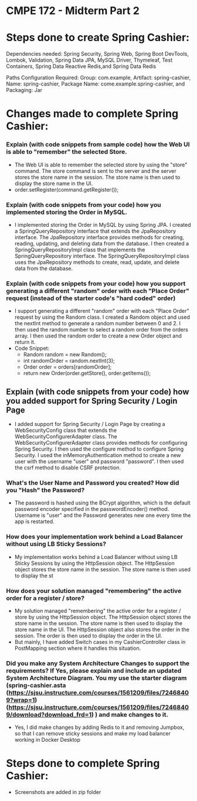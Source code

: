 # CMPE 172 - Midterm Part 2

# Steps done to create Spring Cashier:

Dependencies needed:
 Spring Security, Spring Web, Spring Boot DevTools, Lombok, Validation, Spring Data JPA, MySQL Driver, Thymeleaf, Test Containers, Spring Data Reactive Redis,and Spring Data Redis


Paths Configuration Required:
Group: com.example, Artifact: spring-cashier, Name: spring-cashier, Package Name: come.example.spring-cashier, and Packaging: Jar

# Changes made to complete Spring Cashier:

### Explain (with code snippets from sample code) how the Web UI is able to "remember" the selected Store.
  * The Web UI is able to remember the selected store by using the "store" command. The store command is sent to the server and the server stores the store name in the session. The store name is then used to display the store name in the UI.
  * order.setRegister(command.getRegister());

### Explain (with code snippets from your code) how you implemented storing the Order in MySQL.
  * I implemented storing the Order in MySQL by using Spring JPA. I created a SpringQueryRepository interface that extends the JpaRepository interface. The JpaRepository interface provides methods for creating, reading, updating, and deleting data from the database. I then created a SpringQueryRepositoryImpl class that implements the SpringQueryRepository interface. The SpringQueryRepositoryImpl class uses the JpaRepository methods to create, read, update, and delete data from the database.

### Explain (with code snippets from your code) how you support generating a different "random" order with each "Place Order" request (instead of the starter code's "hard coded" order)
  * I support generating a different "random" order with each "Place Order" request by using the Random class. I created a Random object and used the nextInt method to generate a random number between 0 and 2. I then used the random number to select a random order from the orders array. I then used the random order to create a new Order object and return it.
  * Code Snippet:
    * Random random = new Random();
    * int randomOrder = random.nextInt(3);
    * Order order = orders[randomOrder];
    * return new Order(order.getStore(), order.getItems());
    
## Explain (with code snippets from your code) how you added support for Spring Security / Login Page
  * I added support for Spring Security / Login Page by creating a WebSecurityConfig class that extends the WebSecurityConfigurerAdapter class. The WebSecurityConfigurerAdapter class provides methods for configuring Spring Security. I then used the configure method to configure Spring Security. I used the inMemoryAuthentication method to create a new user with the username "user" and password "password". I then used the csrf method to disable CSRF protection.
### What's the User Name and Password you created? How did you "Hash" the Password?
  * The password is hashed using the BCrypt algorithm, which is the default password encoder specified in the passwordEncoder() method. Username is "user" and the Password generates new one every time the app is restarted.
### How does your implementation work behind a Load Balancer without using LB Sticky Sessions?
  * My implementation works behind a Load Balancer without using LB Sticky Sessions by using the HttpSession object. The HttpSession object stores the store name in the session. The store name is then used to display the st
### How does your solution managed "remembering" the active order for a register / store?
  * My solution managed "remembering" the active order for a register / store by using the HttpSession object. The HttpSession object stores the store name in the session. The store name is then used to display the store name in the UI. The HttpSession object also stores the order in the session. The order is then used to display the order in the UI.
  * But mainly, I have added Switch cases in my CashierController class in PostMapping section where it handles this situation.
### Did you make any System Architecture Changes to support the requirements? If Yes, please explain and include an updated System Architecture Diagram. You my use the starter diagram (spring-cashier.asta (https://sjsu.instructure.com/courses/1561209/files/72468409?wrap=1) (https://sjsu.instructure.com/courses/1561209/files/72468409/download?download_frd=1) ) and make changes to it.
  * Yes, I did make changes by adding Redis to it and removing Jumpbox, so that I can remove sticky sessions and make my load balancer working in Docker Desktop

# Steps done to complete Spring Cashier:

* Screenshots are added in zip folder
